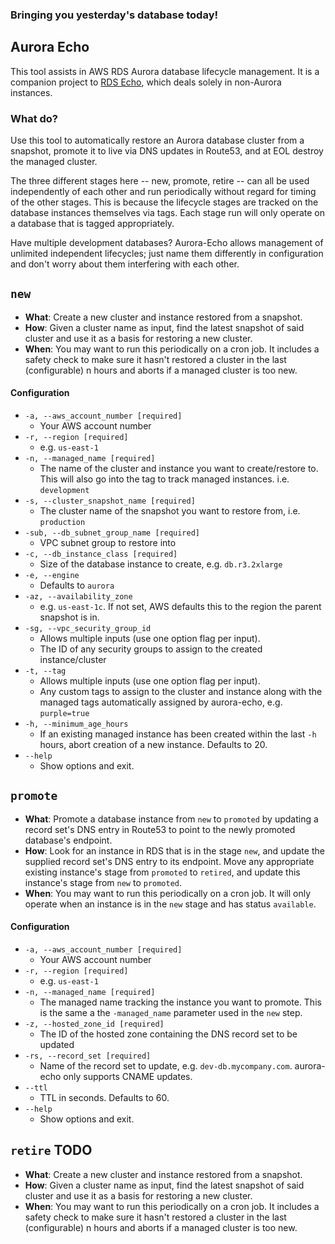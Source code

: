 ### Bringing you yesterday's database today!

## Aurora Echo

This tool assists in AWS RDS Aurora database lifecycle management. It is a companion project to [RDS Echo](https://github.com/blacklocus/rds-echo), which deals solely in non-Aurora instances.

### What do?
Use this tool to automatically restore an Aurora database cluster from a snapshot, promote it to live via DNS updates in Route53, and at EOL destroy the managed cluster.

The three different stages here -- new, promote, retire -- can all be used independently of each other and run periodically without regard for timing of the other stages. This is because the lifecycle stages are tracked on the database instances themselves via tags. Each stage run will only operate on a database that is tagged appropriately.

Have multiple development databases? Aurora-Echo allows management of unlimited independent lifecycles; just name them differently in configuration and don't worry about them interfering with each other.

## `new`
- **What**: Create a new cluster and instance restored from a snapshot.
- **How**: Given a cluster name as input, find the latest snapshot of said cluster and use it as a basis for restoring a new cluster.
- **When**: You may want to run this periodically on a cron job. It includes a safety check to make sure it hasn't restored a cluster in the last (configurable) n hours and aborts if a managed cluster is too new.

#### Configuration
- `-a, --aws_account_number [required]`
  - Your AWS account number
- `-r, --region [required]`
  - e.g. `us-east-1`
- `-n, --managed_name [required]`
  - The name of the cluster and instance you want to create/restore to. This will also go into the tag to track managed instances. i.e. `development`
- `-s, --cluster_snapshot_name [required]`
  - The cluster name of the snapshot you want to restore from, i.e. `production`
- `-sub, --db_subnet_group_name [required]`
  - VPC subnet group to restore into
- `-c, --db_instance_class [required]`
  - Size of the database instance to create, e.g. `db.r3.2xlarge`
- `-e, --engine`
  - Defaults to `aurora`
- `-az, --availability_zone`
  - e.g. `us-east-1c`. If not set, AWS defaults this to the region the parent snapshot is in.
- `-sg, --vpc_security_group_id`
  - Allows multiple inputs (use one option flag per input).
  - The ID of any security groups to assign to the created instance/cluster
- `-t, --tag`
  - Allows multiple inputs (use one option flag per input).
  - Any custom tags to assign to the cluster and instance along with the managed tags automatically assigned by aurora-echo, e.g. `purple=true`
- `-h, --minimum_age_hours`
  - If an existing managed instance has been created within the last `-h` hours, abort creation of a new instance. Defaults to 20.
- `--help`
  - Show options and exit.

## `promote`
- **What**: Promote a database instance from `new` to `promoted` by updating a record set's DNS entry in Route53 to point to the newly promoted database's endpoint.
- **How**: Look for an instance in RDS that is in the stage `new`, and update the supplied record set's DNS entry to its endpoint. Move any appropriate existing instance's stage from `promoted` to `retired`, and update this instance's stage from `new` to `promoted`.
- **When**: You may want to run this periodically on a cron job. It will only operate when an instance is in the `new` stage and has status `available`.

#### Configuration
- `-a, --aws_account_number [required]`
  - Your AWS account number
- `-r, --region [required]`
  - e.g. `us-east-1`
- `-n, --managed_name [required]`
  - The managed name tracking the instance you want to promote. This is the same a the `-managed_name` parameter used in the `new` step.
- `-z, --hosted_zone_id [required]`
  - The ID of the hosted zone containing the DNS record set to be updated
- `-rs, --record_set [required]`
  - Name of the record set to update, e.g. `dev-db.mycompany.com`. aurora-echo only supports CNAME updates.
- `--ttl`
  - TTL in seconds. Defaults to 60.
- `--help`
  - Show options and exit.


## `retire` TODO
- **What**: Create a new cluster and instance restored from a snapshot.
- **How**: Given a cluster name as input, find the latest snapshot of said cluster and use it as a basis for restoring a new cluster.
- **When**: You may want to run this periodically on a cron job. It includes a safety check to make sure it hasn't restored a cluster in the last (configurable) n hours and aborts if a managed cluster is too new.

